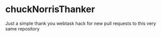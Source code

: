 # chuckNorrisThanker
Just a simple thank you webtask hack for new pull requests to this very same repository
